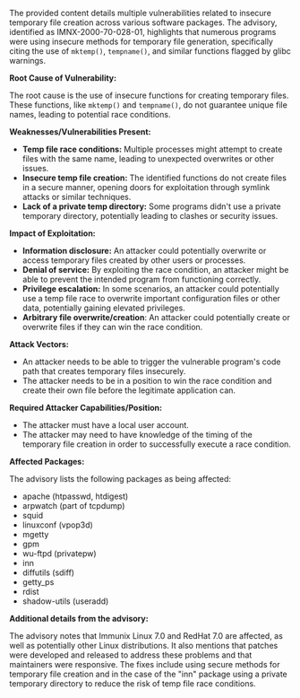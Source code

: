 The provided content details multiple vulnerabilities related to insecure temporary file creation across various software packages. The advisory, identified as IMNX-2000-70-028-01, highlights that numerous programs were using insecure methods for temporary file generation, specifically citing the use of `mktemp()`, `tempname()`, and similar functions flagged by glibc warnings.

**Root Cause of Vulnerability:**

The root cause is the use of insecure functions for creating temporary files. These functions, like `mktemp()` and `tempname()`, do not guarantee unique file names, leading to potential race conditions.

**Weaknesses/Vulnerabilities Present:**
- **Temp file race conditions:** Multiple processes might attempt to create files with the same name, leading to unexpected overwrites or other issues.
- **Insecure temp file creation:** The identified functions do not create files in a secure manner, opening doors for exploitation through symlink attacks or similar techniques.
- **Lack of a private temp directory:** Some programs didn't use a private temporary directory, potentially leading to clashes or security issues.

**Impact of Exploitation:**
- **Information disclosure:**  An attacker could potentially overwrite or access temporary files created by other users or processes.
- **Denial of service:** By exploiting the race condition, an attacker might be able to prevent the intended program from functioning correctly.
- **Privilege escalation:** In some scenarios, an attacker could potentially use a temp file race to overwrite important configuration files or other data, potentially gaining elevated privileges.
- **Arbitrary file overwrite/creation**: An attacker could potentially create or overwrite files if they can win the race condition.

**Attack Vectors:**
- An attacker needs to be able to trigger the vulnerable program's code path that creates temporary files insecurely.
- The attacker needs to be in a position to win the race condition and create their own file before the legitimate application can.

**Required Attacker Capabilities/Position:**
- The attacker must have a local user account.
- The attacker may need to have knowledge of the timing of the temporary file creation in order to successfully execute a race condition.

**Affected Packages:**

The advisory lists the following packages as being affected:

- apache (htpasswd, htdigest)
- arpwatch (part of tcpdump)
- squid
- linuxconf (vpop3d)
- mgetty
- gpm
- wu-ftpd (privatepw)
- inn
- diffutils (sdiff)
- getty_ps
- rdist
- shadow-utils (useradd)

**Additional details from the advisory:**

The advisory notes that Immunix Linux 7.0 and RedHat 7.0 are affected, as well as potentially other Linux distributions. It also mentions that patches were developed and released to address these problems and that maintainers were responsive. The fixes include using secure methods for temporary file creation and in the case of the "inn" package using a private temporary directory to reduce the risk of temp file race conditions.